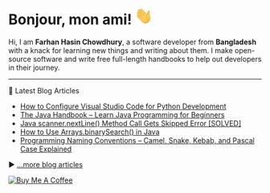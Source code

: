 # Bonjour, mon ami! <img src="./assets/wave.gif" width="35px" height="35px" alt="wave" />

Hi, I am **Farhan Hasin Chowdhury**, a software developer from **Bangladesh** with a knack for learning new things and writing about them. I make open-source software and write free full-length handbooks to help out developers in their journey.

---

📘 Latest Blog Articles

<!-- BLOG-POST-LIST:START -->
- [How to Configure Visual Studio Code for Python Development](https://www.freecodecamp.org/news/how-to-configure-visual-studio-code-for-python-development/)
- [The Java Handbook – Learn Java Programming for Beginners](https://www.freecodecamp.org/news/the-java-handbook/)
- [Java scanner.nextLine&lpar;&rpar; Method Call Gets Skipped Error [SOLVED]](https://www.freecodecamp.org/news/java-scanner-nextline-call-gets-skipped-solved/)
- [How to Use Arrays.binarySearch&lpar;&rpar; in Java](https://www.freecodecamp.org/news/how-to-use-arrays-binarysearch-in-java/)
- [Programming Naming Conventions – Camel, Snake, Kebab, and Pascal Case Explained](https://www.freecodecamp.org/news/programming-naming-conventions-explained/)
<!-- BLOG-POST-LIST:END -->

▶ [...more blog articles](https://www.freecodecamp.org/news/author/farhanhasin/)

<a href="https://www.buymeacoffee.com/farhanhasin" target="_blank"><img src="https://cdn.buymeacoffee.com/buttons/default-orange.png" alt="Buy Me A Coffee" height="50" width="auto"></a>
